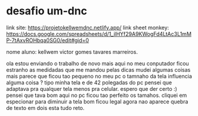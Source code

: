 # desafio um-dnc

link site: https://projetokellwemdnc.netlify.app/
link sheet monkey: https://docs.google.com/spreadsheets/d/1_ilHYf29A9KWogFd4LtAc3L1mMP-7tAxvROHbqa0SG0/edit#gid=0

nome aluno: kellwem victor gomes tavares marreiros.

ola estou enviando o trabalho de novo mais aqui no meu conputador ficou estranho as medidadas que me mandou pelas dicas mudei algumas coisas mais parece que ficou tao pequeno no meu pc o tamnaho da tela influencia alguma coisa ? tipo minha tela e de 42 polegadas do pc pensei que adaptava pra qualquer tela menos pra celular. espero que der certo :) pensei que tava bom aqui no pc ficou tao perfeito os tamahos. cliquei em especionar para diminuir a tela bom ficou legal agora nao aparece quebra de texto em dois esta tudo reto.


